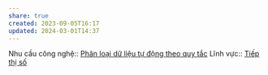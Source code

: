 ```yaml
---
share: true
created: 2023-09-05T16:17
updated: 2024-03-01T14:37
---
```

Nhu cầu công nghệ:: [Phân loại dữ liệu tự động theo quy tắc](./Ph%C3%A2n%20lo%E1%BA%A1i%20d%E1%BB%AF%20li%E1%BB%87u%20t%E1%BB%B1%20%C4%91%E1%BB%99ng%20theo%20quy%20t%E1%BA%AFc.md)
Lĩnh vực:: [Tiếp thị số](../L%C4%A9nh%20v%E1%BB%B1c/Ti%E1%BA%BFp%20th%E1%BB%8B%20s%E1%BB%91.md)